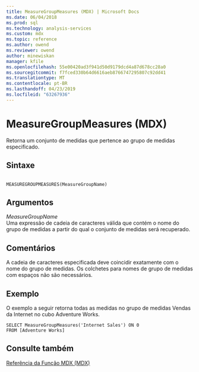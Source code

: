 ```yaml
---
title: MeasureGroupMeasures (MDX) | Microsoft Docs
ms.date: 06/04/2018
ms.prod: sql
ms.technology: analysis-services
ms.custom: mdx
ms.topic: reference
ms.author: owend
ms.reviewer: owend
author: minewiskan
manager: kfile
ms.openlocfilehash: 55e00420ad3f941d50d9179dcd4a87d678cc28a0
ms.sourcegitcommit: f7fced330b64d6616aeb8766747295807c92dd41
ms.translationtype: MT
ms.contentlocale: pt-BR
ms.lasthandoff: 04/23/2019
ms.locfileid: "63267936"
---
```

# <a name="measuregroupmeasures-mdx"></a>MeasureGroupMeasures (MDX)


  Retorna um conjunto de medidas que pertence ao grupo de medidas especificado.  
  
## <a name="syntax"></a>Sintaxe  
  
```  
  
MEASUREGROUPMEASURES(MeasureGroupName)  
```  
  
## <a name="arguments"></a>Argumentos  
 *MeasureGroupName*  
 Uma expressão de cadeia de caracteres válida que contém o nome do grupo de medidas a partir do qual o conjunto de medidas será recuperado.  
  
## <a name="remarks"></a>Comentários  
 A cadeia de caracteres especificada deve coincidir exatamente com o nome do grupo de medidas. Os colchetes para nomes de grupo de medidas com espaços não são necessários.  
  
## <a name="example"></a>Exemplo  
 O exemplo a seguir retorna todas as medidas no grupo de medidas Vendas da Internet no cubo Adventure Works.  
  
```  
SELECT MeasureGroupMeasures('Internet Sales') ON 0  
FROM [Adventure Works]  
```  
  
## <a name="see-also"></a>Consulte também  
 [Referência da Função MDX &#40;MDX&#41;](../mdx/mdx-function-reference-mdx.md)  
  
  
